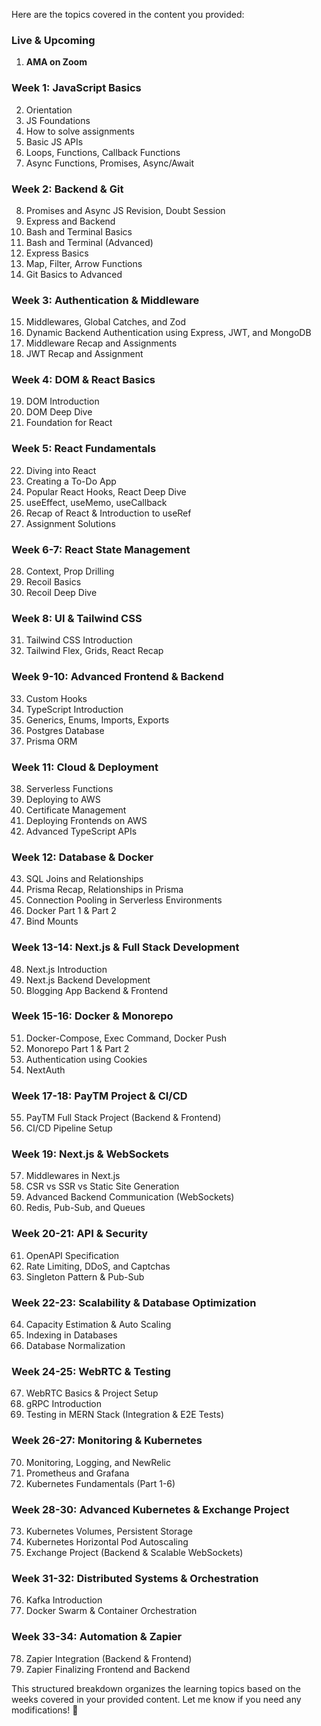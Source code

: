 Here are the topics covered in the content you provided:  

### **Live & Upcoming**  
1. **AMA on Zoom**  

### **Week 1: JavaScript Basics**  
2. Orientation  
3. JS Foundations  
4. How to solve assignments  
5. Basic JS APIs  
6. Loops, Functions, Callback Functions  
7. Async Functions, Promises, Async/Await  

### **Week 2: Backend & Git**  
8. Promises and Async JS Revision, Doubt Session  
9. Express and Backend  
10. Bash and Terminal Basics  
11. Bash and Terminal (Advanced)  
12. Express Basics  
13. Map, Filter, Arrow Functions  
14. Git Basics to Advanced  

### **Week 3: Authentication & Middleware**  
15. Middlewares, Global Catches, and Zod  
16. Dynamic Backend Authentication using Express, JWT, and MongoDB  
17. Middleware Recap and Assignments  
18. JWT Recap and Assignment  

### **Week 4: DOM & React Basics**  
19. DOM Introduction  
20. DOM Deep Dive  
21. Foundation for React  

### **Week 5: React Fundamentals**  
22. Diving into React  
23. Creating a To-Do App  
24. Popular React Hooks, React Deep Dive  
25. useEffect, useMemo, useCallback  
26. Recap of React & Introduction to useRef  
27. Assignment Solutions  

### **Week 6-7: React State Management**  
28. Context, Prop Drilling  
29. Recoil Basics  
30. Recoil Deep Dive  

### **Week 8: UI & Tailwind CSS**  
31. Tailwind CSS Introduction  
32. Tailwind Flex, Grids, React Recap  

### **Week 9-10: Advanced Frontend & Backend**  
33. Custom Hooks  
34. TypeScript Introduction  
35. Generics, Enums, Imports, Exports  
36. Postgres Database  
37. Prisma ORM  

### **Week 11: Cloud & Deployment**  
38. Serverless Functions  
39. Deploying to AWS  
40. Certificate Management  
41. Deploying Frontends on AWS  
42. Advanced TypeScript APIs  

### **Week 12: Database & Docker**  
43. SQL Joins and Relationships  
44. Prisma Recap, Relationships in Prisma  
45. Connection Pooling in Serverless Environments  
46. Docker Part 1 & Part 2  
47. Bind Mounts  

### **Week 13-14: Next.js & Full Stack Development**  
48. Next.js Introduction  
49. Next.js Backend Development  
50. Blogging App Backend & Frontend  

### **Week 15-16: Docker & Monorepo**  
51. Docker-Compose, Exec Command, Docker Push  
52. Monorepo Part 1 & Part 2  
53. Authentication using Cookies  
54. NextAuth  

### **Week 17-18: PayTM Project & CI/CD**  
55. PayTM Full Stack Project (Backend & Frontend)  
56. CI/CD Pipeline Setup  

### **Week 19: Next.js & WebSockets**  
57. Middlewares in Next.js  
58. CSR vs SSR vs Static Site Generation  
59. Advanced Backend Communication (WebSockets)  
60. Redis, Pub-Sub, and Queues  

### **Week 20-21: API & Security**  
61. OpenAPI Specification  
62. Rate Limiting, DDoS, and Captchas  
63. Singleton Pattern & Pub-Sub  

### **Week 22-23: Scalability & Database Optimization**  
64. Capacity Estimation & Auto Scaling  
65. Indexing in Databases  
66. Database Normalization  

### **Week 24-25: WebRTC & Testing**  
67. WebRTC Basics & Project Setup  
68. gRPC Introduction  
69. Testing in MERN Stack (Integration & E2E Tests)  

### **Week 26-27: Monitoring & Kubernetes**  
70. Monitoring, Logging, and NewRelic  
71. Prometheus and Grafana  
72. Kubernetes Fundamentals (Part 1-6)  

### **Week 28-30: Advanced Kubernetes & Exchange Project**  
73. Kubernetes Volumes, Persistent Storage  
74. Kubernetes Horizontal Pod Autoscaling  
75. Exchange Project (Backend & Scalable WebSockets)  

### **Week 31-32: Distributed Systems & Orchestration**  
76. Kafka Introduction  
77. Docker Swarm & Container Orchestration  

### **Week 33-34: Automation & Zapier**  
78. Zapier Integration (Backend & Frontend)  
79. Zapier Finalizing Frontend and Backend  

This structured breakdown organizes the learning topics based on the weeks covered in your provided content. Let me know if you need any modifications! 🚀
